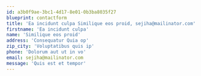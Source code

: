 ```yaml
---
id: a3b0f9ae-3bc1-4d17-8e01-0b3ba8035f27
blueprint: contactform
title: 'Ea incidunt culpa Similique eos proid, sejiha@mailinator.com'
firstname: 'Ea incidunt culpa'
name: 'Similique eos proid'
address: 'Consequatur Quia op'
zip_city: 'Voluptatibus quis ip'
phone: 'Dolorum aut ut in vo'
email: sejiha@mailinator.com
message: 'Quis est et tempor'
---
```

